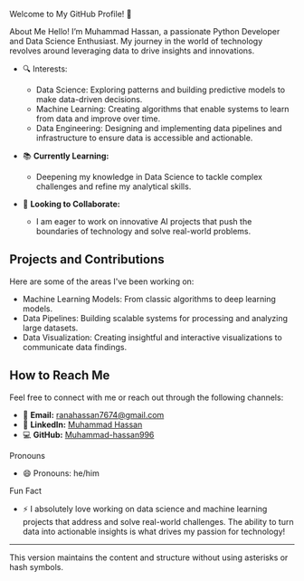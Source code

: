 Welcome to My GitHub Profile! 👋

 About Me
Hello! I’m Muhammad Hassan, a passionate Python Developer and Data Science Enthusiast. My journey in the world of technology revolves around leveraging data to drive insights and innovations.

- 🔍 Interests:
  - Data Science: Exploring patterns and building predictive models to make data-driven decisions.
  - Machine Learning: Creating algorithms that enable systems to learn from data and improve over time.
  - Data Engineering: Designing and implementing data pipelines and infrastructure to ensure data is accessible and actionable.

- 📚 **Currently Learning:**
  - Deepening my knowledge in Data Science to tackle complex challenges and refine my analytical skills.

- 🤝 **Looking to Collaborate:**
  - I am eager to work on innovative AI projects that push the boundaries of technology and solve real-world problems.

## Projects and Contributions
Here are some of the areas I've been working on:
- Machine Learning Models: From classic algorithms to deep learning models.
- Data Pipelines: Building scalable systems for processing and analyzing large datasets.
- Data Visualization: Creating insightful and interactive visualizations to communicate data findings.

## How to Reach Me
Feel free to connect with me or reach out through the following channels:
- 📧 **Email:** [ranahassan7674@gmail.com](mailto:ranahassan7674@gmail.com)
- 🔗 **LinkedIn:** [Muhammad Hassan](https://www.linkedin.com/in/muhammad-hassan-a6065a2ba)
- 💻 **GitHub:** [Muhammad-hassan996](https://github.com/Muhammad-hassan996)

 Pronouns
- 😄 Pronouns: he/him

Fun Fact
- ⚡ I absolutely love working on data science and machine learning projects that address and solve real-world challenges. The ability to turn data into actionable insights is what drives my passion for technology!

---

This version maintains the content and structure without using asterisks or hash symbols.

